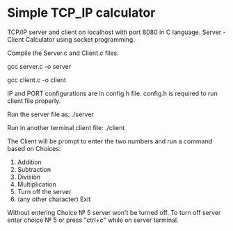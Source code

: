 # Simple TCP_IP calculator
TCP/IP server and client on localhost with port 8080 in C language.
Server - Client Calculator using socket programming.

Compile the Server.c and Client.c files.

gcc server.c -o server

gcc client.c -o client

IP and PORT configurations are in config.h file.
config.h is required to run client file properly.

Run the server file as:
./server

Run in another terminal client file:
./client

The Client will be prompt to enter the two numbers and run a command based on Choices:
1. Addition 
2. Subtraction 
3. Division 
4. Multiplication 
5. Turn off the server
6. (any other character) Exit


Without entering Choice № 5 server won't be turned off.
To turn off server enter choice № 5 or press "ctrl+c" while on server terminal. 
